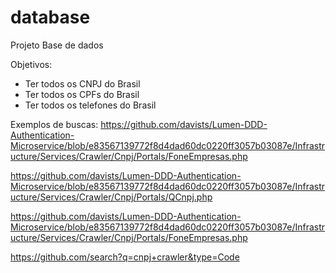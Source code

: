# database

Projeto Base de dados

Objetivos:
- Ter todos os CNPJ do Brasil
- Ter todos os CPFs do Brasil
- Ter todos os telefones do Brasil


Exemplos de buscas:
https://github.com/davists/Lumen-DDD-Authentication-Microservice/blob/e83567139772f8d4dad60dc0220ff3057b03087e/Infrastructure/Services/Crawler/Cnpj/Portals/FoneEmpresas.php

https://github.com/davists/Lumen-DDD-Authentication-Microservice/blob/e83567139772f8d4dad60dc0220ff3057b03087e/Infrastructure/Services/Crawler/Cnpj/Portals/QCnpj.php

https://github.com/davists/Lumen-DDD-Authentication-Microservice/blob/e83567139772f8d4dad60dc0220ff3057b03087e/Infrastructure/Services/Crawler/Cnpj/Portals/FoneEmpresas.php

https://github.com/search?q=cnpj+crawler&type=Code
